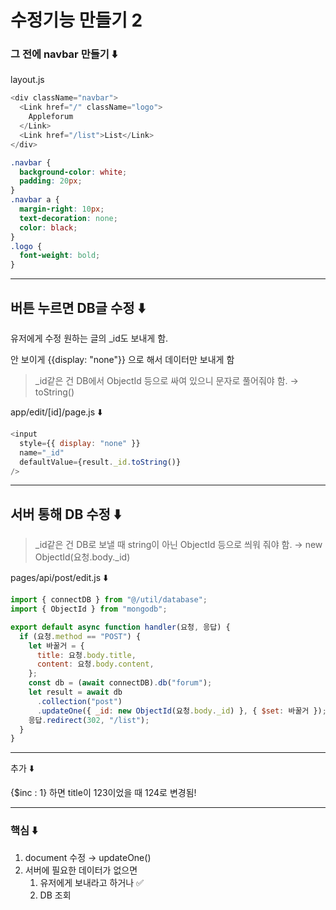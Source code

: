 # 수정기능 만들기 2

### 그 전에 navbar 만들기 ⬇️ 

layout.js

```javascript
<div className="navbar">
  <Link href="/" className="logo">
    Appleforum
  </Link>
  <Link href="/list">List</Link>
</div>
```

```css
.navbar {
  background-color: white;
  padding: 20px;
}
.navbar a {
  margin-right: 10px;
  text-decoration: none;
  color: black;
}
.logo {
  font-weight: bold;
}
```

---

## 버튼 누르면 DB글 수정 ⬇️

유저에게 수정 원하는 글의 \_id도 보내게 함.

안 보이게 {{display: "none"}} 으로 해서 데이터만 보내게 함

> \_id같은 건 DB에서 ObjectId 등으로 싸여 있으니 문자로 풀어줘야 함. &rarr; toString()

app/edit/[id]/page.js ⬇️

```javascript
<input
  style={{ display: "none" }}
  name="_id"
  defaultValue={result._id.toString()}
/>
```

---

## 서버 통해 DB 수정 ⬇️

> \_id같은 건 DB로 보낼 때 string이 아닌 ObjectId 등으로 씌워 줘야 함. &rarr; new ObjectId(요청.body.\_id)

pages/api/post/edit.js ⬇️

```javascript
import { connectDB } from "@/util/database";
import { ObjectId } from "mongodb";

export default async function handler(요청, 응답) {
  if (요청.method == "POST") {
    let 바꿀거 = {
      title: 요청.body.title,
      content: 요청.body.content,
    };
    const db = (await connectDB).db("forum");
    let result = await db
      .collection("post")
      .updateOne({ _id: new ObjectId(요청.body._id) }, { $set: 바꿀거 });
    응답.redirect(302, "/list");
  }
}
```

---

추가 ⬇️

{$inc : 1} 하면 title이 123이었을 때 124로 변경됨!

---

### 핵심 ⬇️

1. document 수정 &rarr; updateOne()
2. 서버에 필요한 데이터가 없으면
   1. 유저에게 보내라고 하거나 ✅
   2. DB 조회
